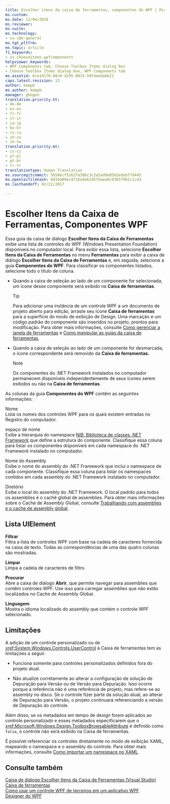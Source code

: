 ```yaml
---
title: Escolher itens da caixa de ferramentas, componentes do WPF | Microsoft Docs
ms.custom: 
ms.date: 11/04/2016
ms.reviewer: 
ms.suite: 
ms.technology:
- vs-ide-general
ms.tgt_pltfrm: 
ms.topic: article
f1_keywords:
- vs.chooseitems.wpfcomponents
helpviewer_keywords:
- WPF Components tab, Choose Toolbox Items dialog box
- Choose Toolbox Items dialog box, WPF Components tab
ms.assetid: 6ce1d178-88c0-4295-8915-59fdeedabb11
caps.latest.revision: 13
author: kempb
ms.author: kempb
manager: ghogen
translation.priority.ht:
- de-de
- es-es
- fr-fr
- it-it
- ja-jp
- ko-kr
- ru-ru
- zh-cn
- zh-tw
translation.priority.mt:
- cs-cz
- pl-pl
- pt-br
- tr-tr
translationtype: Human Translation
ms.sourcegitcommit: 5658ecf52637a38bc3c2a5ad9e85b2edebf7d445
ms.openlocfilehash: 8d34a09ec4716a9ab2d5fbaea6c93657961c1c43
ms.lasthandoff: 02/22/2017

---
```

# <a name="choose-toolbox-items-wpf-components"></a>Escolher Itens da Caixa de Ferramentas, Componentes WPF
Essa guia da caixa de diálogo **Escolher Itens da Caixa de Ferramentas** exibe uma lista de controles do WPF (Windows Presentation Foundation) disponíveis no computador local. Para exibir essa lista, selecione **Escolher Itens da Caixa de Ferramentas** no menu **Ferramentas** para exibir a caixa de diálogo **Escolher Itens da Caixa de Ferramentas** e, em seguida, selecione a guia **Componentes do WPF**. Para classificar os componentes listados, selecione todo o título de coluna.  
  
-   Quando a caixa de seleção ao lado de um componente for selecionada, um ícone desse componente será exibido na **Caixa de ferramentas**.  
  
    > [!TIP]
    >  Para adicionar uma instância de um controle WPF a um documento de projeto aberto para edição, arraste seu ícone **Caixa de ferramentas** para a superfície do modo de exibição de Design. Uma marcação e um código padrão do componente são inseridos no projeto, prontos para modificação. Para obter mais informações, consulte [Como gerenciar a janela de ferramentas](http://msdn.microsoft.com/en-us/a022c3fe-298c-4a59-a48f-b050da90ebc2) e [Como manipular as guias da caixa de ferramentas](http://msdn.microsoft.com/en-us/21285050-cadd-455a-b1f5-a2289a89c4db).  
  
-   Quando a caixa de seleção ao lado de um componente for desmarcada, o ícone correspondente será removido da **Caixa de ferramentas.**  
  
    > [!NOTE]
    >  Os componentes do .NET Framework instalados no computador permanecem disponíveis independentemente de seus ícones serem exibidos ou não na **Caixa de ferramentas**.  
  
 As colunas da guia **Componentes do WPF** contêm as seguintes informações:  
  
 Nome  
 Lista os nomes dos controles WPF para os quais existem entradas no Registro do computador.  
  
 espaço de nome  
 Exibe a hierarquia do namespace [NIB: Biblioteca de classes .NET Framework](http://msdn.microsoft.com/en-us/6c4f3a62-6a0f-41f2-9d52-ee0b13686f29) que define a estrutura do componente. Classifique essa coluna para listar os componentes disponíveis em cada namespace do .NET Framework instalado no computador.  
  
 Nome do Assembly  
 Exibe o nome do assembly do .NET Framework que inclui o namespace de cada componente. Classifique essa coluna para listar os namespaces contidos em cada assembly do .NET Framework instalado no computador.  
  
 Diretório  
 Exibe o local do assembly do .NET Framework. O local padrão para todos os assemblies é o cachê global de assemblies. Para obter mais informações sobre o Cache de Assembly Global, consulte [Trabalhando com assemblies e o cache de assembly global](http://msdn.microsoft.com/Library/8a18e5c2-d41d-49ef-abcb-7c27e2469433).  
  
## <a name="uielement-list"></a>Lista UIElement  
 **Filtrar**  
 Filtra a lista de controles WPF com base na cadeia de caracteres fornecida na caixa de texto. Todas as correspondências de uma das quatro colunas são mostradas.  
  
 **Limpar**  
 Limpa a cadeia de caracteres de filtro.  
  
 **Procurar**  
 Abre a caixa de diálogo **Abrir**, que permite navegar para assemblies que contêm controles WPF. Use isso para carregar assemblies que não estão localizados no Cache de Assembly Global.  
  
 **Linguagem**  
 Mostra o idioma localizado do assembly que contém o controle WPF selecionado.  
  
## <a name="limitations"></a>Limitações  
 A adição de um controle personalizado ou de <xref:System.Windows.Controls.UserControl> à Caixa de ferramentas tem as limitações a seguir.  
  
-   Funciona somente para controles personalizados definidos fora do projeto atual.  
  
-   Não atualize corretamente ao alterar a configuração de solução de Depuração para Versão ou de Versão para Depuração. Isso ocorre porque a referência não é uma referência de projeto, mas refere-se ao assembly no disco. Se o controle fizer parte da solução atual, ao alterar de Depuração para Versão, o projeto continuará referenciando a versão de Depuração do controle.  
  
 Além disso, se os metadados em tempo de design forem aplicados ao controle personalizado e esses metadados especificarem que o <xref:Microsoft.Windows.Design.ToolboxBrowsableAttribute> é definido como `false`, o controle não será exibido na Caixa de ferramentas.  
  
 É possível referenciar os controles diretamente no modo de exibição XAML, mapeando o namespace e o assembly do controle. Para obter mais informações, consulte [Como importar um namespace no XAML](http://msdn.microsoft.com/en-us/6cda7c7a-369c-47dd-9c2d-13a35dcf737c).  
  
## <a name="see-also"></a>Consulte também  
 [Caixa de diálogo Escolher Itens da Caixa de Ferramentas (Visual Studio)](http://msdn.microsoft.com/en-us/bd07835f-18a8-433e-bccc-7141f65263bb)   
 [Caixa de ferramentas](../../ide/reference/toolbox.md)   
 [Como usar um controle WPF de terceiros em um aplicativo WPF](http://msdn.microsoft.com/en-us/f4c0b601-3818-4f9f-85e5-77905f3b427f)   
 [Designer do WPF](http://msdn.microsoft.com/en-us/c6c65214-8411-4e16-b254-163ed4099c26)
